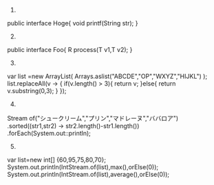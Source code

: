 1. 
public interface Hoge{
    void printf(String str);
}

2. 
public interface Foo{
    R process(T v1,T v2);
}

3. 
var list =new ArrayList<String>(
    Arrays.aslist("ABCDE","OP","WXYZ","HIJKL")
);
list.replaceAll(v -> {
    if(v.length() > 3){
        return v;
    }else{
        return v.substring(0,3);
    }
});

4. 
Stream of("シュークリーム","プリン","マドレーヌ","ババロア")
    .sorted((str1,str2) -> str2.length()-str1.length())
    .forEach(System.out::println);

5. 
var list=new int[] {60,95,75,80,70};
System.out.println(IntStream.of(list),max(),orElse(0));
System.out.println(IntStream.of(list),average(),orElse(0));